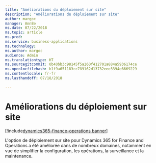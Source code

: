 ```yaml
---
title: "Améliorations du déploiement sur site"
description: "Améliorations du déploiement sur site"
author: margoc
manager: AnnBe
ms.date: 07/22/2018
ms.topic: article
ms.prod: 
ms.service: business-applications
ms.technology: 
ms.author: margoc
audience: Admin
ms.translationtype: HT
ms.sourcegitcommit: 0b40bb3c98145f5a260f412701a884a5936174ce
ms.openlocfilehash: b1f9a651183cc789162d13732eee3394e6669229
ms.contentlocale: fr-fr
ms.lasthandoff: 07/18/2018

---
```

#  <a name="on-premises-deployment-enhancements"></a>Améliorations du déploiement sur site

[!include[dynamics365-finance-operations banner](../includes/dynamics365-finance-operations.md)]



L'option de déploiement sur site pour Dynamics 365 for Finance and Operations a été améliorée dans de nombreux domaines, notamment en vue de simplifier la configuration, les opérations, la surveillance et la maintenance.

